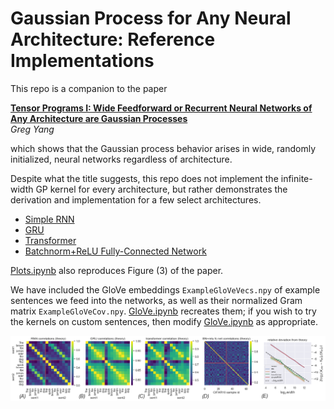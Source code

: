 # Gaussian Process for Any Neural Architecture: Reference Implementations

This repo is a companion to the paper

[**Tensor Programs I: Wide Feedforward or Recurrent Neural Networks of Any Architecture are Gaussian Processes**](https://arxiv.org/abs/1910.12478)<br>
*Greg Yang*

which shows that the Gaussian process behavior arises in wide, randomly initialized, neural networks regardless of architecture.

Despite what the title suggests, this repo does not implement the infinite-width GP kernel for every architecture, but rather demonstrates the derivation and implementation for a few select architectures.

- [Simple RNN](RNN.ipynb)
- [GRU](GRU.ipynb)
- [Transformer](Transformer.ipynb)
- [Batchnorm+ReLU Fully-Connected Network](Batchnorm.ipynb)

[Plots.ipynb](Plots.ipynb) also reproduces Figure (3) of the paper.

We have included the GloVe embeddings `ExampleGloVeVecs.npy` of example sentences we feed into the networks, as well as their normalized Gram matrix `ExampleGloVeCov.npy`.
[GloVe.ipynb](GloVe.ipynb) recreates them; if you wish to try the  kernels on custom sentences, then modify [GloVe.ipynb](GloVe.ipynb) as appropriate.

<p>
<img src="allkernels.png" width="1000" >
</p>
